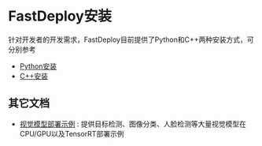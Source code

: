 # FastDeploy安装

针对开发者的开发需求，FastDeploy目前提供了Python和C++两种安装方式，可分别参考

- [Python安装](Python_prebuilt_wheels.md)
- [C++安装](CPP_prebuilt_libraries.md)


## 其它文档

- [视觉模型部署示例](../../examples/vision/) : 提供目标检测、图像分类、人脸检测等大量视觉模型在CPU/GPU以及TensorRT部署示例
